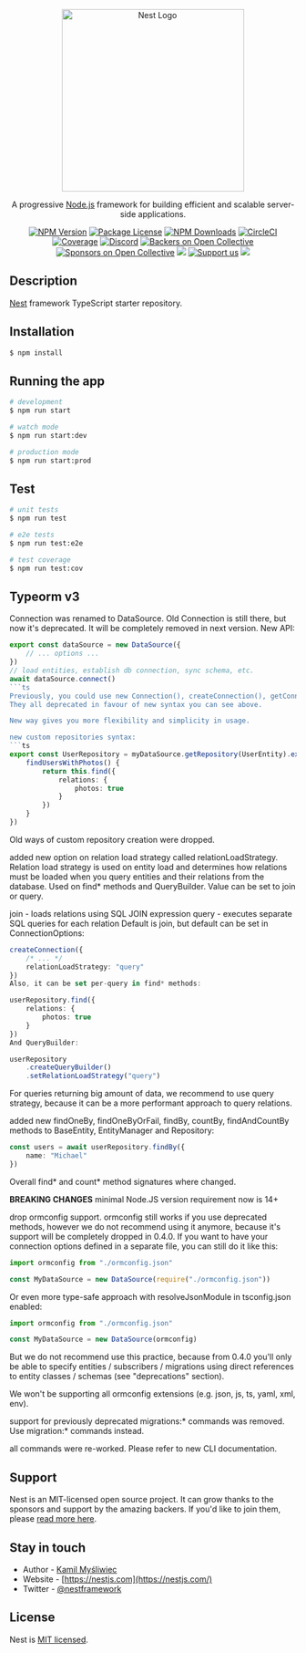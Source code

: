 <p align="center">
  <a href="http://nestjs.com/" target="blank"><img src="https://nestjs.com/img/logo_text.svg" width="320" alt="Nest Logo" /></a>
</p>

[circleci-image]: https://img.shields.io/circleci/build/github/nestjs/nest/master?token=abc123def456
[circleci-url]: https://circleci.com/gh/nestjs/nest

  <p align="center">A progressive <a href="http://nodejs.org" target="_blank">Node.js</a> framework for building efficient and scalable server-side applications.</p>
    <p align="center">
<a href="https://www.npmjs.com/~nestjscore" target="_blank"><img src="https://img.shields.io/npm/v/@nestjs/core.svg" alt="NPM Version" /></a>
<a href="https://www.npmjs.com/~nestjscore" target="_blank"><img src="https://img.shields.io/npm/l/@nestjs/core.svg" alt="Package License" /></a>
<a href="https://www.npmjs.com/~nestjscore" target="_blank"><img src="https://img.shields.io/npm/dm/@nestjs/common.svg" alt="NPM Downloads" /></a>
<a href="https://circleci.com/gh/nestjs/nest" target="_blank"><img src="https://img.shields.io/circleci/build/github/nestjs/nest/master" alt="CircleCI" /></a>
<a href="https://coveralls.io/github/nestjs/nest?branch=master" target="_blank"><img src="https://coveralls.io/repos/github/nestjs/nest/badge.svg?branch=master#9" alt="Coverage" /></a>
<a href="https://discord.gg/G7Qnnhy" target="_blank"><img src="https://img.shields.io/badge/discord-online-brightgreen.svg" alt="Discord"/></a>
<a href="https://opencollective.com/nest#backer" target="_blank"><img src="https://opencollective.com/nest/backers/badge.svg" alt="Backers on Open Collective" /></a>
<a href="https://opencollective.com/nest#sponsor" target="_blank"><img src="https://opencollective.com/nest/sponsors/badge.svg" alt="Sponsors on Open Collective" /></a>
  <a href="https://paypal.me/kamilmysliwiec" target="_blank"><img src="https://img.shields.io/badge/Donate-PayPal-ff3f59.svg"/></a>
    <a href="https://opencollective.com/nest#sponsor"  target="_blank"><img src="https://img.shields.io/badge/Support%20us-Open%20Collective-41B883.svg" alt="Support us"></a>
  <a href="https://twitter.com/nestframework" target="_blank"><img src="https://img.shields.io/twitter/follow/nestframework.svg?style=social&label=Follow"></a>
</p>
  <!--[![Backers on Open Collective](https://opencollective.com/nest/backers/badge.svg)](https://opencollective.com/nest#backer)
  [![Sponsors on Open Collective](https://opencollective.com/nest/sponsors/badge.svg)](https://opencollective.com/nest#sponsor)-->

## Description

[Nest](https://github.com/nestjs/nest) framework TypeScript starter repository.

## Installation

```bash
$ npm install
```

## Running the app

```bash
# development
$ npm run start

# watch mode
$ npm run start:dev

# production mode
$ npm run start:prod
```

## Test

```bash
# unit tests
$ npm run test

# e2e tests
$ npm run test:e2e

# test coverage
$ npm run test:cov

```

## Typeorm v3
Connection was renamed to DataSource.
Old Connection is still there, but now it's deprecated. It will be completely removed in next version.
New API:
```ts
export const dataSource = new DataSource({
    // ... options ...
})
// load entities, establish db connection, sync schema, etc.
await dataSource.connect()
```ts
Previously, you could use new Connection(), createConnection(), getConnectionManager().create(), etc.
They all deprecated in favour of new syntax you can see above.

New way gives you more flexibility and simplicity in usage.

new custom repositories syntax:
```ts
export const UserRepository = myDataSource.getRepository(UserEntity).extend({
    findUsersWithPhotos() {
        return this.find({
            relations: {
                photos: true
            }
        })
    }
})
```
Old ways of custom repository creation were dropped.

added new option on relation load strategy called relationLoadStrategy.
Relation load strategy is used on entity load and determines how relations must be loaded when you query entities and their relations from the database.
Used on find* methods and QueryBuilder. Value can be set to join or query.

join - loads relations using SQL JOIN expression
query - executes separate SQL queries for each relation
Default is join, but default can be set in ConnectionOptions:
```ts
createConnection({
    /* ... */
    relationLoadStrategy: "query"
})
Also, it can be set per-query in find* methods:

userRepository.find({
    relations: {
        photos: true
    }
})
And QueryBuilder:

userRepository
    .createQueryBuilder()
    .setRelationLoadStrategy("query")
```
For queries returning big amount of data, we recommend to use query strategy,
because it can be a more performant approach to query relations.


added new findOneBy, findOneByOrFail, findBy, countBy, findAndCountBy methods to BaseEntity, EntityManager and Repository:
```ts
const users = await userRepository.findBy({
    name: "Michael"
})

```
Overall find* and count* method signatures where changed.

**BREAKING CHANGES**
minimal Node.JS version requirement now is 14+

drop ormconfig support. ormconfig still works if you use deprecated methods,
however we do not recommend using it anymore, because it's support will be completely dropped in 0.4.0.
If you want to have your connection options defined in a separate file, you can still do it like this:

```ts
import ormconfig from "./ormconfig.json"

const MyDataSource = new DataSource(require("./ormconfig.json"))
```
Or even more type-safe approach with resolveJsonModule in tsconfig.json enabled:
```ts
import ormconfig from "./ormconfig.json"

const MyDataSource = new DataSource(ormconfig)
```
But we do not recommend use this practice, because from 0.4.0 you'll only be able to specify entities / subscribers / migrations using direct references to entity classes / schemas (see "deprecations" section).

We won't be supporting all ormconfig extensions (e.g. json, js, ts, yaml, xml, env).

support for previously deprecated migrations:* commands was removed. Use migration:* commands instead.

all commands were re-worked. Please refer to new CLI documentation.


## Support

Nest is an MIT-licensed open source project. It can grow thanks to the sponsors and support by the amazing backers. If you'd like to join them, please [read more here](https://docs.nestjs.com/support).

## Stay in touch

- Author - [Kamil Myśliwiec](https://kamilmysliwiec.com)
- Website - [https://nestjs.com](https://nestjs.com/)
- Twitter - [@nestframework](https://twitter.com/nestframework)

## License

Nest is [MIT licensed](LICENSE).
